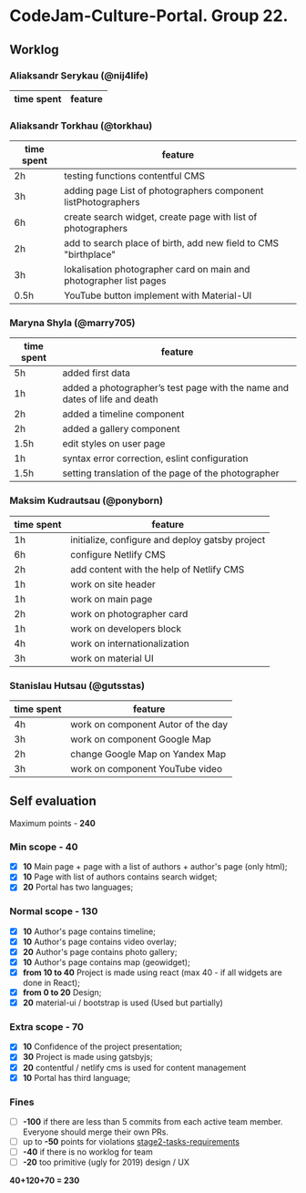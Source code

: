 # CodeJam-Culture-Portal. Group 22.

## Worklog

### Aliaksandr Serykau (@nij4life)

| time spent | feature |
| ---------- | ------- |


### Aliaksandr Torkhau (@torkhau)

| time spent | feature                                                            |
| ---------- | ------------------------------------------------------------------ |
| 2h         | testing functions contentful CMS                                   |
| 3h         | adding page List of photographers component listPhotographers      |
| 6h         | create search widget, create page with list of photographers       |
| 2h         | add to search place of birth, add new field to CMS "birthplace"    |
| 3h         | lokalisation photographer card on main and photographer list pages |
| 0.5h       | YouTube button implement with Material-UI                          |

### Maryna Shyla (@marry705)

| time spent | feature                                                                    |
| ---------- | -------------------------------------------------------------------------- |
| 5h         | added first data                                                           |
| 1h         | added a photographer’s test page with the name and dates of life and death |
| 2h         | added a timeline component                                                 |
| 2h         | added a gallery component                                                  |
| 1.5h       | edit styles on user page                                                   |
| 1h         | syntax error correction, eslint configuration                              |
| 1.5h       | setting translation of the page of the photographer                        |

### Maksim Kudrautsau (@ponyborn)

| time spent | feature                                         |
| ---------- | ----------------------------------------------- |
| 1h         | initialize, configure and deploy gatsby project |
| 6h         | configure Netlify CMS                           |
| 2h         | add content with the help of Netlify CMS        |
| 1h         | work on site header                             |
| 1h         | work on main page                               |
| 2h         | work on photographer card                       |
| 1h         | work on developers block                        |
| 4h         | work on internationalization                    |
| 3h         | work on material UI                             |

### Stanislau Hutsau (@gutsstas)

| time spent | feature                              |
| ---------- | -----------------------------------  |
| 4h         | work on component Autor of the day   |
| 3h         | work on component Google Map         |
| 2h         | change Google Map on Yandex Map      |
| 3h         | work on component YouTube video      |




## Self evaluation

Maximum points - **240**

### Min scope - **40**

- [x] **10** Main page + page with a list of authors + author's page (only html);
- [x] **10** Page with list of authors contains search widget;
- [x] **20** Portal has two languages;

### Normal scope - **130**

- [x] **10** Author's page contains timeline;
- [x] **10** Author's page contains video overlay;
- [x] **20** Author's page contains photo gallery;
- [x] **10** Author's page contains map (geowidget);
- [x] **from 10 to 40** Project is made using react (max 40 - if all widgets are done in React);
- [x] **from 0 to 20** Design;
- [x] **20** material-ui / bootstrap is used (Used but partially)

### Extra scope - **70**

- [x] **10** Confidence of the project presentation;
- [x] **30** Project is made using gatsbyjs;
- [x] **20** contentful / netlify cms is used for content management
- [x] **10** Portal has third language;

### Fines

- [ ] **-100** if there are less than 5 commits from each active team member. Everyone should merge their own PRs.
- [ ] up to **-50** points for violations
      [stage2-tasks-requirements](https://github.com/rolling-scopes-school/docs/blob/master/ru/stage2-tasks-requirements.md)
- [ ] **-40** if there is no worklog for team
- [ ] **-20** too primitive (ugly for 2019) design / UX

**40+120+70 = 230**
